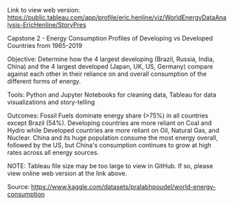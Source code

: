 Link to view web version: https://public.tableau.com/app/profile/eric.henline/viz/WorldEnergyDataAnalysis-EricHenline/StoryPres

Capstone 2 - Energy Consumption Profiles of Developing vs Developed Countries from 1965-2019

Objective: Determine how the 4 largest developing (Brazil, Russia, India, China) and the 4 largest developed (Japan, UK, US, Germany) compare against each other in their reliance on and overall consumption of the different forms of energy.

Tools: Python and Jupyter Notebooks for cleaning data, Tableau for data visualizations and story-telling

Outcomes: Fossil Fuels dominate energy share (>75%) in all countries except Brazil (54%).  Developing countries are more reliant on Coal and Hydro while Developed countries are more reliant on Oil, Natural Gas, and Nuclear.  China and its huge population consume the most energy overall, followed by the US, but China's consumption continues to grow at high rates across all energy sources.

NOTE: Tableau file size may be too large to view in GitHub. If so, please view online web version at the link above.

Source: https://www.kaggle.com/datasets/pralabhpoudel/world-energy-consumption
